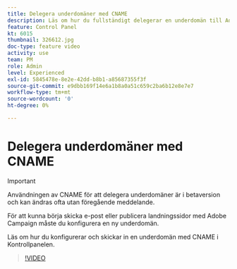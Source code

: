 ```yaml
---
title: Delegera underdomäner med CNAME
description: Läs om hur du fullständigt delegerar en underdomän till Adobe Campaign.
feature: Control Panel
kt: 6015
thumbnail: 326612.jpg
doc-type: feature video
activity: use
team: PM
role: Admin
level: Experienced
exl-id: 5845478e-8e2e-42dd-b8b1-a85687355f3f
source-git-commit: e9dbb169f14e6a1b8a0a51c659c2ba6b12e8e7e7
workflow-type: tm+mt
source-wordcount: '0'
ht-degree: 0%

---
```


# Delegera underdomäner med CNAME

>[!IMPORTANT]
>
> Användningen av CNAME för att delegera underdomäner är i betaversion och kan ändras ofta utan föregående meddelande.

För att kunna börja skicka e-post eller publicera landningssidor med Adobe Campaign måste du konfigurera en ny underdomän.

Läs om hur du konfigurerar och skickar in en underdomän med CNAME i Kontrollpanelen.

>[!VIDEO](https://video.tv.adobe.com/v/326612?quality=12)
